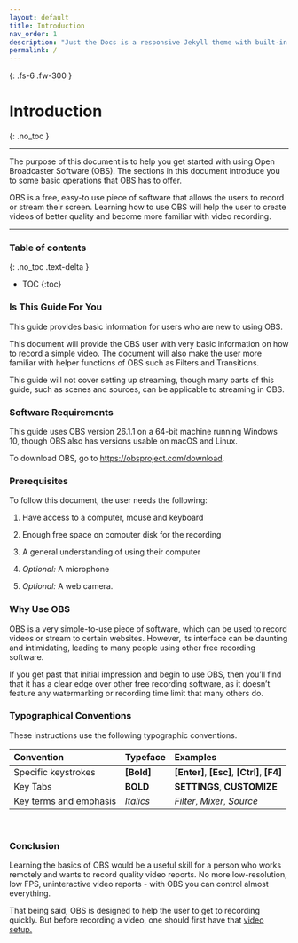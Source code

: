 ```yaml
---
layout: default
title: Introduction
nav_order: 1
description: "Just the Docs is a responsive Jekyll theme with built-in search that is easily customizable and hosted on GitHub Pages."
permalink: /
---
```


{: .fs-6 .fw-300 }

# Introduction
{: .no_toc }

---

The purpose of this document is to help you get started with using Open Broadcaster Software (OBS). The sections in this document introduce you to some basic operations that OBS has to offer.

OBS is a free, easy-to use piece of software that allows the users to record or stream their screen. Learning how to use OBS will help the user to create videos of better quality and become more familiar with video recording.

---

### Table of contents
{: .no_toc .text-delta }
* TOC
{:toc}

### Is This Guide For You

This guide provides basic information for users who are new to using OBS.

This document will provide the OBS user with very basic information on how to record a simple video. The document will also make the user more familiar with helper functions of OBS such as Filters and Transitions.

This guide will not cover setting up streaming, though many parts of this guide, such as scenes and sources, can be applicable to streaming in OBS.


### Software Requirements

This guide uses OBS version 26.1.1 on a 64-bit machine running Windows 10, though OBS also has versions usable on macOS and Linux.

To download OBS, go to https://obsproject.com/download.

### Prerequisites

To follow this document, the user needs the following:

1. Have access to a computer, mouse and keyboard

2. Enough free space on computer disk for the recording

3. A general understanding of using their computer

4. _Optional:_ A microphone

5. _Optional:_ A web camera.


### Why Use OBS

OBS is a very simple-to-use piece of software, which can be used to record videos or stream to certain websites. However, its interface can be daunting and intimidating, leading to many people using other free recording software. 

If you get past that initial impression and begin to use OBS, then you’ll find that it has a clear edge over other free recording software, as it doesn’t feature any watermarking or recording time limit that many others do.


### Typographical Conventions

These instructions use the following typographic conventions.

| Convention                           | Typeface      | Examples                                         |
| :----                                | :----         | :----                                            |
| Specific keystrokes                  |   **[Bold]**  |     **[Enter]**, **[Esc]**, **[Ctrl]**, **[F4]** |
| Key Tabs                             |   **BOLD**    |     **SETTINGS**, **CUSTOMIZE**                  |
| Key terms and emphasis               |   _Italics_   |     _Filter_, _Mixer_, _Source_                  |

<br />

### Conclusion

Learning the basics of OBS would be a useful skill for a person who works remotely and wants to record quality video reports. No more low-resolution, low FPS, uninteractive video reports - with OBS you can control almost everything. 

That being said, OBS is designed to help the user to get to recording quickly. But before recording a video, one should first have that [video setup.](https://alsash110.github.io/comm-2216-obs/docs/videosetup/)
